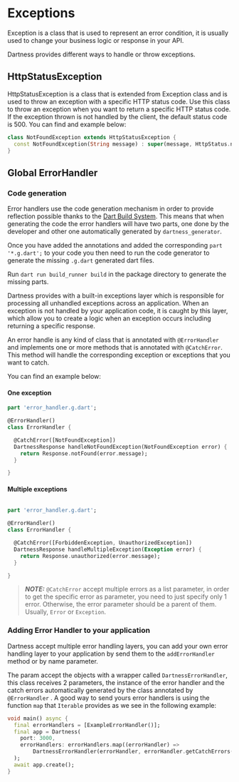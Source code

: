 # Exceptions

Exception is a class that is used to represent an error condition, it is usually used to change your business logic
or response in your API.

Dartness provides different ways to handle or throw exceptions.

## HttpStatusException

HttpStatusException is a class that is extended from Exception class and is used to throw an exception with a specific
HTTP status code. Use this class to throw an exception when you want to return a specific HTTP status code. If the
exception thrown is not handled by the client, the default status code is 500. You can find and example below:

```dart
class NotFoundException extends HttpStatusException {
  const NotFoundException(String message) : super(message, HttpStatus.notFound);
}
```

## Global ErrorHandler

### Code generation

Error handlers use the code generation mechanism in order to provide reflection possible thanks to
the [Dart Build System](https://github.com/dart-lang/build). This means that when generating the code the error handlers
will have two parts, one done by the developer and other one automatically generated by `dartness_generator`.

Once you have added the annotations and added the corresponding `part '*.g.dart';` to your code you then need to run the
code generator to generate the
missing `.g.dart` generated dart files.

Run `dart run build_runner build` in the package directory to generate the missing parts.

Dartness provides with a built-in exceptions layer which is responsible for processing all unhandled exceptions across
an
application. When an exception is not handled by your application code, it is caught by this layer, which allow you to
create a logic when an exception occurs including returning a specific response.

An error handle is any kind of class that is annotated with `@ErrorHandler` and implements one or more methods that is
annotated with `@CatchError`. This method will handle the corresponding exception or exceptions that you want to catch.

You can find an example below:

#### One exception

```dart
part 'error_handler.g.dart';

@ErrorHandler()
class ErrorHandler {

  @CatchError([NotFoundException])
  DartnessResponse handleNotFoundException(NotFoundException error) {
    return Response.notFound(error.message);
  }

}
```

#### Multiple exceptions

```dart 

part 'error_handler.g.dart';

@ErrorHandler()
class ErrorHandler {

  @CatchError([ForbiddenException, UnauthorizedException])
  DartnessResponse handleMultipleException(Exception error) {
    return Response.unauthorized(error.message);
  }

}
```

> **_NOTE:_** `@CatchError` accept multiple errors as a list parameter, in order to get the specific error as parameter,
> you need to just specify only 1 error. Otherwise, the error parameter should be a parent of them. Usually, `Error` or
> `Exception`.

### Adding Error Handler to your application

Dartness accept multiple error handling layers, you can add your own error handling layer to your application by
send them to the `addErrorHandler` method or by name parameter.

The param accept the objects with a wrapper called `DartnessErrorHandler`, this class receives 2 parameters,
the instance of the error handler and the catch errors automatically generated by the class annotated by `@ErrorHandler`
. A good way to send yours error handlers is using the function `map` that `Iterable` provides as we see in the
following example:

```dart
void main() async {
  final errorHandlers = [ExampleErrorHandler()];
  final app = Dartness(
    port: 3000,
    errorHandlers: errorHandlers.map((errorHandler) =>
        DartnessErrorHandler(errorHandler, errorHandler.getCatchErrors())),
  );
  await app.create();
}
```
